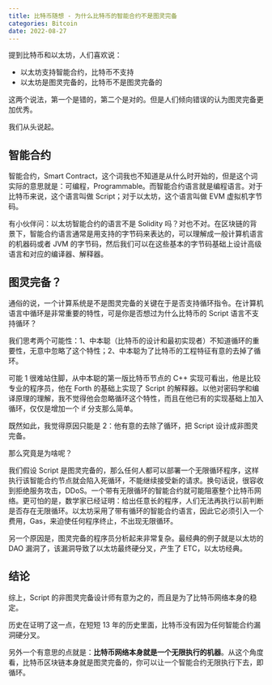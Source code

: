 ```yaml
---
title: 比特币随想 - 为什么比特币的智能合约不是图灵完备
categories: Bitcoin
date: 2022-08-27
---
```


提到比特币和以太坊，人们喜欢说：

- 以太坊支持智能合约，比特币不支持
- 以太坊是图灵完备的，比特币不是图灵完备的

这两个说法，第一个是错的，第二个是对的。但是人们倾向错误的认为图灵完备更加优秀。

我们从头说起。

## 智能合约

智能合约，Smart Contract，这个词我也不知道是从什么时开始的，但是这个词实际的意思就是：可编程，Programmable。而智能合约语言就是编程语言。对于比特币来说，这个语言叫做 Script；对于以太坊，这个语言叫做 EVM 虚拟机字节码。

有小伙伴问：以太坊智能合约的语言不是 Solidity 吗？对也不对。在区块链的背景下，智能合约语言通常是用支持的字节码来表达的，可以理解成一般计算机语言的机器码或者 JVM 的字节码，然后我们可以在这些基本的字节码基础上设计高级语言和对应的编译器、解释器。

## 图灵完备？

通俗的说，一个计算系统是不是图灵完备的关键在于是否支持循环指令。在计算机语言中循环是非常重要的特性，可是你是否想过为什么比特币的 Script 语言不支持循环？

我们思考两个可能性：1、中本聪（比特币的设计和最初实现者）不知道循环的重要性，无意中忽略了这个特性；2、中本聪为了比特币的工程特征有意的去掉了循环。

可能 1 很难站住脚，从中本聪的第一版比特币节点的 C++ 实现可看出，他是比较专业的程序员，他在 Forth 的基础上实现了 Script 的解释器。以他对密码学和编译原理的理解，我不觉得他会忽略循环这个特性，而且在他已有的实现基础上加入循环，仅仅是增加一个 if 分支那么简单。

既然如此，我觉得原因只能是 2：他有意的去除了循环，把 Script 设计成非图灵完备。

那么究竟是为啥呢？

我们假设 Script 是图灵完备的，那么任何人都可以部署一个无限循环程序，这样执行该智能合约节点就会陷入死循环，不能继续接受新的请求。换句话说，很容收到拒绝服务攻击，DDoS。一个带有无限循环的智能合约就可能阻塞整个比特币网络。更可怕的是，数学家已经证明：给出任意长的程序，人们无法再执行以前判断是否存在无限循环。以太坊采用了带有循环的智能合约语言，因此它必须引入一个费用，Gas，来迫使任何程序终止，不出现无限循环。

另一个原因是，图灵完备的程序员分析起来非常复杂。最经典的例子就是以太坊的 DAO 漏洞了，该漏洞导致了以太坊最终硬分叉，产生了 ETC，以太坊经典。

## 结论

综上，Script 的非图灵完备设计师有意为之的，而且是为了比特币网络本身的稳定。

历史在证明了这一点，在短短 13 年的历史里面，比特币没有因为任何智能合约漏洞硬分叉。

另外一个有意思的点就是：**比特币网络本身就是一个无限执行的机器**。从这个角度看，比特币区块链本身就是图灵完备的，你可以让一个智能合约无限执行下去，即循环。